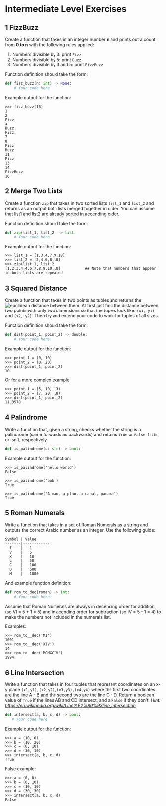 # Intermediate Level Exercises

## 1 FizzBuzz
 Create a function that takes in an integer number **n** and prints out a count from **0 to n** with the following rules applied:
 
 1. Numbers divisible by 3: print `Fizz`
 2. Numbers divisible by 5: print `Buzz`
 3. Numbers divisible by 3 and 5: print `FizzBuzz`

Function definition should take the form:
```python
def fizz_buzz(n: int) -> None:
    # Your code here
```

Example output for the function:
```
>>> fizz_buzz(16)
1
2
Fizz
4
Buzz
Fizz
7
8
Fizz
Buzz
11
Fizz
13
14
FizzBuzz
16
```

## 2 Merge Two Lists

Create a function `zip` that takes in two sorted lists `list_1` and `list_2` and returns as an output both lists merged together in order.  You can assume that list1 and list2 are already sorted in accending order.

Function definition should take the form:
```python
def zip(list_1, list_2) -> list:
    # Your code here
```

Example output for the function:
```
>>> list_1 = [1,3,4,7,9,18]
>>> list_2 = [2,4,6,8,10]
>>> zip(list_1, list_2)
[1,2,3,4,4,6,7,8,9,10,18]           ## Note that numbers that appear in both lists are repeated
```

## 3 Squared Distance

Create a function that takes in two points as tuples and returns the ![euclidean distance](https://en.wikipedia.org/wiki/Euclidean_distance) between them.  At first just find the distance between two points with only two dimensions so that the tuples look like: `(x1, y1)` and `(x2, y2)`.  Then try and extend your code to work for tuples of all sizes.

Function definition should take the form:
```python
def dist(point_1, point_2) -> double:
    # Your code here
```


Example output for the function:
```
>>> point_1 = (0, 10)
>>> point_2 = (0, 20)
>>> dist(point_1, point_2)
10
```
Or for a more complex example
```
>>> point_1 = (5, 10, 13)
>>> point_2 = (7, 20, 18)
>>> dist(point_1, point_2)
11.3578
```

## 4 Palindrome
Write a function that, given a string, checks whether the string is a palindrome (same forwards as backwards) and returns `True` or `False` if it is, or isn't, respectively.
```python
def is_palindrome(s: str) -> bool:
```

Example output for the function:
```
>>> is_palindrome('hello world')
False

>>> is_palindrome('bob')
True

>>> is_palindrome('A man, a plan, a canal, panama')
True
```

## 5 Roman Numerals
Write a function that takes in a set of Roman Numerals as a string and outputs the correct Arabic number as an integer.  Use the following guide:

```
Symbol | Value
-------|------------
  I    |   1
  V    |   5
  X    |   10
  L    |   50
  C    |   100
  D    |   500
  M    |   1000
```
And example function definition:
```python
def rom_to_dec(roman) -> int:
    # Your code here
```
Assume that Roman Numerals are always in decending order for addition, (so VI = 5 + 1 = 5)  and in acending order for subtraction (so IV = 5 - 1 = 4) to make the numbers not included in the numerals list.

Examples:
```
>>> rom_to__dec('MI')
1001
>>> rom_to__dec('XIV')
14
>>> rom_to__dec('MCMXCIV')
1994
```


## 6 Line Intersection
Write a function that takes in four tuples that represent coordinates on an x-y plane `(x1,y1),(x2,y2),(x3,y3),(x4,y4)` where the first two coordinates are the line A - B  and the second two are the line C - D.  Return a boolean value of `True` if the lines AB and CD intersect, and a `False` if they don't. _Hint: https://en.wikipedia.org/wiki/Line%E2%80%93line_intersection_

```python 
def intersect(a, b, c, d) -> bool:
   # Your code here
```

Example output for the function:
```
>>> a = (10, 0)
>>> b = (10, 20)
>>> c = (0, 10)
>>> d = (30, 10)
>>> intersect(a, b, c, d)
True
```
False example:
```
>>> a = (0, 0)
>>> b = (0, 10)
>>> c = (10, 10)
>>> d = (30, 30)
>>> intersect(a, b, c, d)
False
```
